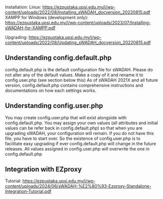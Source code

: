 Installation: 
Linux: https://ezpustaka.upsi.edu.my/i/wp-content/uploads/2022/08/Installing_sWADAH_docversion_20220815.pdf
XAMPP for Windows (development only): https://ezpustaka.upsi.edu.my/i/wp-content/uploads/2023/07/Installing-sWADAH-for-XAMPP.pdf

Upgrading:
https://ezpustaka.upsi.edu.my/i/wp-content/uploads/2022/08/Updating_sWADAH_docversion_20220815.pdf

## Understanding config.default.php
config.default.php is the default configuration file for sWADAH. Please do not alter any of the default values. Make a copy of it and rename it to config.user.php (see section below this)
As of sWADAH 2021X and all future version, config.default.php contains comprehensive instructions and documentations on how each settings works.

## Understanding config.user.php
You may create config.user.php that will exist alongside with config.default.php.
You may assign your own values (all attributes and initial values can be refer back in config.default.php) so that when you are upgrading sWADAH, your configuration will remain. If you do not have this file, you have to start over. So the existence of config.user.php is to facilitate easy upgrading if ever config.default.php will change in the future releases. All values assigned in config.user.php will overwrite the one in config.default.php

## Integration with EZproxy
Tutorial: https://ezpustaka.upsi.edu.my/i/wp-content/uploads/2024/06/sWADAH-%E2%80%93-Ezproxy-Standalone-Integration-Tutorial.pdf

